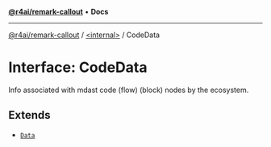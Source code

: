 [**@r4ai/remark-callout**](../../README.md) • **Docs**

***

[@r4ai/remark-callout](../../globals.md) / [\<internal\>](../README.md) / CodeData

# Interface: CodeData

Info associated with mdast code (flow) (block) nodes by the ecosystem.

## Extends

- [`Data`](Data.md)
